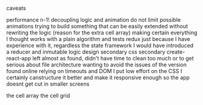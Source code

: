 caveats

performance n-1!
decoupling logic and animation
do not limit possible animations
trying to build something that can be easily extended without rewriting the logic (reason for the extra cell array)
making certain everything I thought works with a plain algorithm and tests
redux just because I have experience with it, regardless the state framework I would have introduced a reducer and inmutable logic
design secondary
css secondary
create-react-app left almost as found, didn't have time to clean too much or to get serious about file architecture
wanting to avoid the issues of the version found online relying on timeouts and DOM
I put low effort on the CSS I certainly canstructure it better and make it responsive enough so the app doesnt get cut in smaller screens

the cell array
the cell grid

